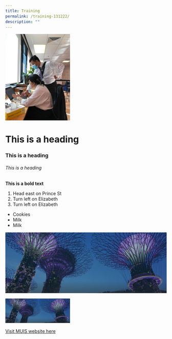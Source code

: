 ```yaml
---
title: Training
permalink: /training-131222/
description: ""
---
```



[](/files/Isomer%20x%20Datagovsg%20Searchview%20Guide.pdf)


<img src="/images/Image.jpg" style="width:40%;">

<h1>This is a heading</h1> 
<h3>This is a heading</h3>
<h6>This is a heading</h6>

<b>This is a bold text</b>


<ol>
  <li>Head east on Prince St</li>
  <li>Turn left on Elizabeth</li>
	<li>Turn left on Elizabeth</li>
</ol>


<ul>
  <li>Cookies</li>
  <li>Milk</li>
	<li>Milk</li>
</ul>


![](/images/hero-banner.png)

<img src="/images/hero-banner.png" style="width:40%;">


<a href="http://www.muis.gov.sg">Visit MUIS website here</a>

<br>